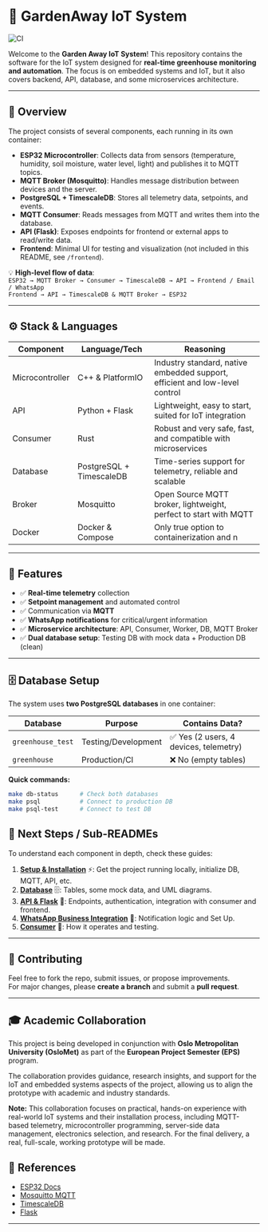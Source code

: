 # 🌱 GardenAway IoT System

![CI](https://github.com/VascoRafaelAzevedo/IoT-greenhouse/actions/workflows/ci.yml/badge.svg?branch=main)

Welcome to the **Garden Away IoT System**! This repository contains the software for the IoT system designed for **real-time greenhouse monitoring and automation**. The focus is on embedded systems and IoT, but it also covers backend, API, database, and some microservices architecture.

---

## 📌 Overview

The project consists of several components, each running in its own container:

- **ESP32 Microcontroller**: Collects data from sensors (temperature, humidity, soil moisture, water level, light) and publishes it to MQTT topics.  
- **MQTT Broker (Mosquitto)**: Handles message distribution between devices and the server.  
- **PostgreSQL + TimescaleDB**: Stores all telemetry data, setpoints, and events.  
- **MQTT Consumer**: Reads messages from MQTT and writes them into the database.  
- **API (Flask)**: Exposes endpoints for frontend or external apps to read/write data.  
- **Frontend**: Minimal UI for testing and visualization (not included in this README, see `/frontend`).  

💡 **High-level flow of data**:  
`ESP32 → MQTT Broker → Consumer → TimescaleDB → API → Frontend / Email / WhatsApp`  
`Frontend → API → TimescaleDB & MQTT Broker → ESP32` 



---

## ⚙️ Stack & Languages

| Component       | Language/Tech             | Reasoning                                                       |
|-----------------|---------------------------|-----------------------------------------------------------------|
| Microcontroller | C++ & PlatformIO                         | Industry standard, native embedded support, efficient and low-level control        |
| API             | Python + Flask            | Lightweight, easy to start, suited for IoT integration          |
| Consumer | Rust                      | Robust and very safe, fast, and compatible with microservices   |
| Database        | PostgreSQL + TimescaleDB  | Time-series support for telemetry, reliable and scalable        |
| Broker          | Mosquitto                 | Open Source MQTT broker, lightweight, perfect to start with MQTT|
| Docker          | Docker & Compose          | Only true option to containerization and n                      |

---

## 📝 Features

- ✅ **Real-time telemetry** collection  
- ✅ **Setpoint management** and automated control  
- ✅ Communication via **MQTT**  
- ✅ **WhatsApp notifications** for critical/urgent information  
- ✅ **Microservice architecture**: API, Consumer, Worker, DB, MQTT Broker  
- ✅ **Dual database setup**: Testing DB with mock data + Production DB (clean)  

---

## 🗄️ Database Setup

The system uses **two PostgreSQL databases** in one container:

| Database | Purpose | Contains Data? |
|----------|---------|----------------|
| `greenhouse_test` | Testing/Development | ✅ Yes (2 users, 4 devices, telemetry) |
| `greenhouse` | Production/CI | ❌ No (empty tables) |

**Quick commands:**
```bash
make db-status      # Check both databases
make psql           # Connect to production DB
make psql-test      # Connect to test DB
```


## 📌 Next Steps / Sub-READMEs

To understand each component in depth, check these guides:

1. **[Setup & Installation](./docs/setup.md)** ⚡: Get the project running locally, initialize DB, MQTT, API, etc.  
2. **[Database](./docs/database.md)** 🗄️: Tables, some mock data, and UML diagrams.   
3. **[API & Flask](./docs/api.md)** 🔌: Endpoints, authentication, integration with consumer and frontend.  
4. **[WhatsApp Business Integration](./docs/whatsapp.md)** 💬: Notification logic and Set Up.  
5. **[Consumer](./docs/consumer_worker.md)** 🤖: How it operates and testing.  


---

## 🙏 Contributing

Feel free to fork the repo, submit issues, or propose improvements.  
For major changes, please **create a branch** and submit a **pull request**.

---

## 🎓 Academic Collaboration

This project is being developed in conjunction with **Oslo Metropolitan University (OsloMet)** as part of the **European Project Semester (EPS)** program.  

The collaboration provides guidance, research insights, and support for the IoT and embedded systems aspects of the project, allowing us to align the prototype with academic and industry standards.  

**Note:** This collaboration focuses on practical, hands-on experience with real-world IoT systems and their installation process, including MQTT-based telemetry, microcontroller programming, server-side data management, electronics selection, and research. For the final delivery, a real, full-scale, working prototype will be made.


## 📖 References

- [ESP32 Docs](https://docs.espressif.com/projects/esp-idf/en/latest/esp32/)  
- [Mosquitto MQTT](https://mosquitto.org/documentation/)  
- [TimescaleDB](https://docs.timescale.com/)  
- [Flask](https://flask.palletsprojects.com/)  

---


